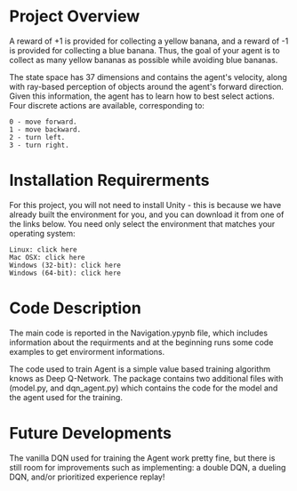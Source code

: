 # Project Overview
A reward of +1 is provided for collecting a yellow banana, and a reward of -1 is provided for collecting a blue banana. Thus, the goal of your agent is to collect as many yellow bananas as possible while avoiding blue bananas.

The state space has 37 dimensions and contains the agent's velocity, along with ray-based perception of objects around the agent's forward direction. Given this information, the agent has to learn how to best select actions. Four discrete actions are available, corresponding to:

    0 - move forward.
    1 - move backward.
    2 - turn left.
    3 - turn right.

# Installation Requirerments
For this project, you will not need to install Unity - this is because we have already built the environment for you, and you can download it from one of the links below. You need only select the environment that matches your operating system:

    Linux: click here
    Mac OSX: click here
    Windows (32-bit): click here
    Windows (64-bit): click here

# Code Description

The main code is reported in the Navigation.ypynb file, which includes information about the requirments and at the beginning runs some code examples to get envirorment informations.

The code used to train Agent is a simple value based training algorithm knows as Deep Q-Network.
The package contains two additional files with (model.py, and dqn_agent.py) which contains the code for the model and the agent used for the training.

# Future Developments 
The vanilla DQN used for training the Agent work pretty fine, but there is still room for improvements such as implementing:
a double DQN, a dueling DQN, and/or prioritized experience replay!
